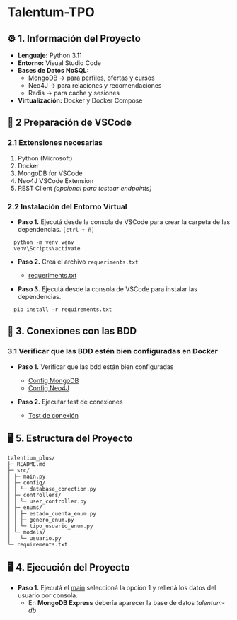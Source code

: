 # Talentum-TPO
## ⚙️ 1. Información del Proyecto

- **Lenguaje:** Python 3.11  
- **Entorno:** Visual Studio Code  
- **Bases de Datos NoSQL:**  
  - MongoDB → para perfiles, ofertas y cursos  
  - Neo4J → para relaciones y recomendaciones  
  - Redis → para cache y sesiones  
- **Virtualización:** Docker y Docker Compose

## 🧩 2 Preparación de VSCode
### 2.1 Extensiones necesarias

1. Python (Microsoft)  
2. Docker  
3. MongoDB for VSCode  
4. Neo4J VSCode Extension  
5. REST Client *(opcional para testear endpoints)*  

### 2.2 Instalación del Entorno Virtual

- **Paso 1.** Ejecutá desde la consola de VSCode para crear la carpeta de las dependencias. `[ctrl + ñ]`
```
  python -m venv venv
  venv\Scripts\activate
```

- **Paso 2.** Creá el archivo `requeriments.txt`
  - [requeriments.txt](talentum-plus/requeriments.txt)

- **Paso 3.** Ejecutá desde la consola de VSCode para instalar las dependencias.
```
  pip install -r requirements.txt
```

## 🔗 3. Conexiones con las BDD
### 3.1 Verificar que las BDD estén bien configuradas en Docker

- **Paso 1.** Verificar que las bdd están bien configuradas
  - [Config MongoDB](talentum-plus/BDD%20Congif/MongoDB.txt)
  - [Config Neo4J](talentum-plus/BDD%20Congif/Neo4J.txt)
  
- **Paso 2.** Ejecutar test de conexiones
  - [Test de conexión](talentum-plus/src/config/test_database_conection.py)
 
## 🖥️ 5. Estructura del Proyecto
```
talentium_plus/
├─ README.md
├─ src/
│ ├─ main.py
│ ├─ config/
│ │ └─ database_conection.py
│ ├─ controllers/
│ │ └─ user_controller.py
│ ├─ enums/
│ │ ├─ estado_cuenta_enum.py
│ │ ├─ genero_enum.py
│ │ └─ tipo_usuario_enum.py
│ └─ models/
│   └─ usuario.py
└─ requirements.txt
```
    
## 🖥️ 4. Ejecución del Proyecto

- **Paso 1.** Ejecutá el [main](talentum-plus/src/main.py) seleccioná la opción 1 y rellená los datos del usuario por consola.
  - En **MongoDB Express** debería aparecer la base de datos *talentum-db*

